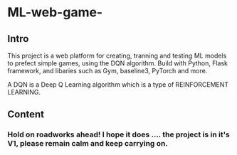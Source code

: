 # ML-web-game-
## Intro
This project is a web platform for creating, tranning and testing ML models to prefect simple games, using the DQN algorithm.
Build with Python, Flask framework, and libaries such as Gym, baseline3, PyTorch and more.

A DQN is a Deep Q Learning algorithm which is a type of REINFORCEMENT LEARNING. 

## Content
### Hold on roadworks ahead! I hope it does .... the project is in it's V1, please remain calm and keep carrying on. 

